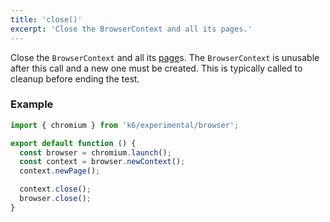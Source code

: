 ```yaml
---
title: 'close()'
excerpt: 'Close the BrowserContext and all its pages.'
---
```


Close the `BrowserContext` and all its [page](/javascript-api/k6-browser/api/page)s. The `BrowserContext` is unusable after this call and a new one must be created. This is typically called to cleanup before ending the test.


### Example

<CodeGroup labels={[]}>

```javascript
import { chromium } from 'k6/experimental/browser';

export default function () {
  const browser = chromium.launch();
  const context = browser.newContext();
  context.newPage();

  context.close();
  browser.close();
}
```

</CodeGroup>